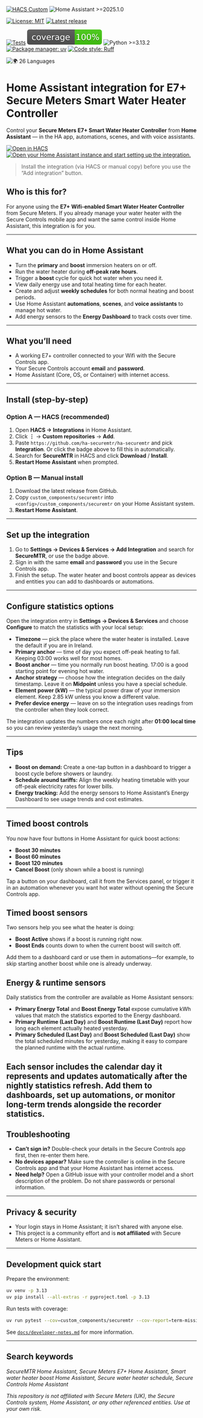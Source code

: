 [![HACS Custom](https://img.shields.io/badge/HACS-Custom-orange.svg)](https://hacs.xyz/)
![Home Assistant >=2025.1.0](https://img.shields.io/badge/Home%20Assistant-%3E%3D2025.1.0-41BDF5.svg)

[![License: MIT](https://img.shields.io/badge/License-MIT-green.svg)](LICENSE)
[![Latest release](https://img.shields.io/github/v/release/ha-securemtr/ha-securemtr)](https://github.com/ha-securemtr/ha-securemtr/releases)

[![Tests](https://github.com/ha-securemtr/ha-securemtr/actions/workflows/tests.yml/badge.svg)](https://github.com/ha-securemtr/ha-securemtr/actions/workflows/tests.yml)
![Coverage](docs/badges/coverage.svg)
![Python >=3.13.2](https://img.shields.io/badge/Python-%3E%3D3.13.2-blue.svg)
[![Package manager: uv](https://img.shields.io/badge/Package%20manager-uv-5F45BA?logo=astral&logoColor=white)](https://docs.astral.sh/uv/)
[![Code style: Ruff](https://img.shields.io/badge/Code%20style-Ruff-4B32C3.svg)](https://docs.astral.sh/ruff/)

![🌍 26 Languages](https://img.shields.io/badge/%F0%9F%8C%8D-26_languages-00bcd4?style=flat-square)

#  Home Assistant integration for E7+ Secure Meters Smart Water Heater Controller

Control your **Secure Meters E7+ Smart Water Heater Controller** from **Home Assistant** — in the HA app, automations, scenes, and with voice assistants.

[![Open in HACS](https://my.home-assistant.io/badges/hacs_repository.svg)](https://my.home-assistant.io/redirect/hacs_repository/?owner=ha-securemtr&repository=ha-securemtr&category=integration)
[![Open your Home Assistant instance and start setting up the integration.](https://my.home-assistant.io/badges/config_flow_start.svg)](https://my.home-assistant.io/redirect/config_flow_start/?domain=securemtr)

> Install the integration (via HACS or manual copy) before you use the “Add integration” button.

## Who is this for?

For anyone using the **E7+ Wifi-enabled Smart Water Heater Controller** from Secure Meters. If you already manage your water heater with the Secure Controls mobile app and want the same control inside Home Assistant, this integration is for you.

---

## What you can do in Home Assistant

- Turn the **primary** and **boost** immersion heaters on or off.
- Run the water heater during **off-peak rate hours**.
- Trigger a **boost** cycle for quick hot water when you need it.
- View daily energy use and total heating time for each heater.
- Create and adjust **weekly schedules** for both normal heating and boost periods.
- Use Home Assistant **automations**, **scenes**, and **voice assistants** to manage hot water.
- Add energy sensors to the **Energy Dashboard** to track costs over time.

---

## What you’ll need

- A working E7+ controller connected to your Wifi with the Secure Controls app.
- Your Secure Controls account **email** and **password**.
- Home Assistant (Core, OS, or Container) with internet access.

---

## Install (step-by-step)

### Option A — HACS (recommended)

1. Open **HACS → Integrations** in Home Assistant.
2. Click **⋮** → **Custom repositories** → **Add**.
3. Paste `https://github.com/ha-securemtr/ha-securemtr` and pick **Integration**.
   Or click the badge above to fill this in automatically.
4. Search for **SecureMTR** in HACS and click **Download** / **Install**.
5. **Restart Home Assistant** when prompted.

### Option B — Manual install

1. Download the latest release from GitHub.
2. Copy `custom_components/securemtr` into `<config>/custom_components/securemtr` on your Home Assistant system.
3. **Restart Home Assistant**.

---

## Set up the integration

1. Go to **Settings → Devices & Services → Add Integration** and search for **SecureMTR**, or use the badge above.
2. Sign in with the same **email** and **password** you use in the Secure Controls app.
3. Finish the setup. The water heater and boost controls appear as devices and entities you can add to dashboards or automations.

---

## Configure statistics options

Open the integration entry in **Settings → Devices & Services** and choose **Configure** to match the statistics with your local setup:

- **Timezone** — pick the place where the water heater is installed. Leave the default if you are in Ireland.
- **Primary anchor** — time of day you expect off-peak heating to fall. Keeping 03:00 works well for most homes.
- **Boost anchor** — time you normally run boost heating. 17:00 is a good starting point for evening hot water.
- **Anchor strategy** — choose how the integration decides on the daily timestamp. Leave it on **Midpoint** unless you have a special schedule.
- **Element power (kW)** — the typical power draw of your immersion element. Keep 2.85 kW unless you know a different value.
- **Prefer device energy** — leave on so the integration uses readings from the controller when they look correct.

The integration updates the numbers once each night after **01:00 local time** so you can review yesterday’s usage the next morning.

---

## Tips

- **Boost on demand:** Create a one-tap button in a dashboard to trigger a boost cycle before showers or laundry.
- **Schedule around tariffs:** Align the weekly heating timetable with your off-peak electricity rates for lower bills.
- **Energy tracking:** Add the energy sensors to Home Assistant’s Energy Dashboard to see usage trends and cost estimates.

---

## Timed boost controls

You now have four buttons in Home Assistant for quick boost actions:

- **Boost 30 minutes**
- **Boost 60 minutes**
- **Boost 120 minutes**
- **Cancel Boost** (only shown while a boost is running)

Tap a button on your dashboard, call it from the Services panel, or trigger it in an automation whenever you want hot water without opening the Secure Controls app.

## Timed boost sensors

Two sensors help you see what the heater is doing:

- **Boost Active** shows if a boost is running right now.
- **Boost Ends** counts down to when the current boost will switch off.

Add them to a dashboard card or use them in automations—for example, to skip starting another boost while one is already underway.

## Energy & runtime sensors

Daily statistics from the controller are available as Home Assistant sensors:

- **Primary Energy Total** and **Boost Energy Total** expose cumulative kWh values that match the statistics exported to the Energy dashboard.
- **Primary Runtime (Last Day)** and **Boost Runtime (Last Day)** report how long each element actually heated yesterday.
- **Primary Scheduled (Last Day)** and **Boost Scheduled (Last Day)** show the total scheduled minutes for yesterday, making it easy to compare the planned runtime with the actual runtime.

Each sensor includes the calendar day it represents and updates automatically after the nightly statistics refresh. Add them to dashboards, set up automations, or monitor long-term trends alongside the recorder statistics.
---

## Troubleshooting

- **Can’t sign in?** Double-check your details in the Secure Controls app first, then re-enter them here.
- **No devices appear?** Make sure the controller is online in the Secure Controls app and that your Home Assistant has internet access.
- **Need help?** Open a GitHub issue with your controller model and a short description of the problem. Do not share passwords or personal information.

---

## Privacy & security

- Your login stays in Home Assistant; it isn’t shared with anyone else.
- This project is a community effort and is **not affiliated** with Secure Meters or Home Assistant.

---

## Development quick start

Prepare the environment:

```bash
uv venv -p 3.13
uv pip install --all-extras -r pyproject.toml -p 3.13
```

Run tests with coverage:

```bash
uv run pytest --cov=custom_components/securemtr --cov-report=term-missing
```

See [`docs/developer-notes.md`](docs/developer-notes.md) for more information.

---

## Search keywords

*SecureMTR Home Assistant, Secure Meters E7+ Home Assistant, Smart water heater boost Home Assistant, Secure water heater schedule, Secure Controls Home Assistant*

*This repository is not affiliated with Secure Meters (UK), the Secure Controls system, Home Assistant, or any other referenced entities. Use at your own risk.*
